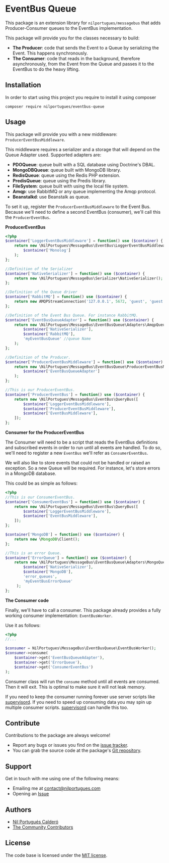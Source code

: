 # EventBus Queue

This package is an extension library for `nilportugues/messagebus` that adds Producer-Consumer queues to the EventBus implementation. 

This package will provide you for the classes necessary to build:
 
- **The Producer**: code that sends the Event to a Queue by serializing the Event. This happens synchronously.
- **The Consumer**: code that reads in the background, therefore asynchronously, from the Event from the Queue and passes it to the EventBus to do the heavy lifting.

## Installation

In order to start using this project you require to install it using composer

```
composer require nilportugues/eventbus-queue
```

## Usage

This package will provide you with a new middleware: `ProducerEventBusMiddleware`.   

This middleware requires a serializer and a storage that will depend on the Queue Adapter used. Supported adapters are: 

- **PDOQueue**: queue built with a SQL database using Doctrine's DBAL.
- **MongoDBQueue**: queue built with MongoDB library.
- **RedisQueue**: queue using the Redis PHP extension.
- **PredisQueue**: queue using the Predis library.
- **FileSystem**: queue built with using the local file system.
- **Amqp**: use RabbitMQ or any queue implementing the Amqp protocol.
- **Beanstalkd**: use Beanstalk as queue.

To set it up, register the `ProducerEventBusMiddleware` to the Event Bus. Because we'll need to define a second EventBus (consumer), we'll call this the `ProducerEventBus`.

**ProducerEventBus**

```php
<?php
$container['LoggerEventBusMiddleware'] = function() use ($container) {
    return new \NilPortugues\MessageBus\EventBus\LoggerEventBusMiddleware(
        $container['Monolog']
    );
};

//Definition of the Serializer
$container['NativeSerializer'] = function() use ($container) {
    return new \NilPortugues\MessageBus\Serializer\NativeSerializer();
};

//Definition of the Queue driver
$container['RabbitMQ'] = function() use ($container) {
    return new AMQPStreamConnection('127.0.0.1', 5672, 'guest', 'guest');
};

//Definition of the Event Bus Queue. For instance RabbitMQ.
$container['EventBusQueueAdapter'] = function() use ($container) {
    return new \NilPortugues\MessageBus\EventBusQueue\Adapters\AmqpQueue(
        $container['NativeSerializer'],
        $container['RabbitMQ'],
        'myEventBusQueue' //queue Name
    );
};

//Definition of the Producer.
$container['ProducerEventBusMiddleware'] = function() use ($container) {
    return new \NilPortugues\MessageBus\EventBusQueue\ProducerEventBusMiddleware(
        $container['EventBusQueueAdapter']
    );
};

//This is our ProducerEventBus. 
$container['ProducerEventBus'] = function() use ($container) {
    return new \NilPortugues\MessageBus\EventBus\QueryBus([
        $container['LoggerEventBusMiddleware'],
        $container['ProducerEventBusMiddleware'],
        $container['EventBusMiddleware'],
    ]);
};
```

**Consumer for the ProducerEventBus**

The Consumer will need to be a script that reads the EventBus definitions and subscribed events in order to run until all events are handled. To do so, we'll need to register a new `EventBus` we'll refer as `ConsumerEventBus`. 

We will also like to store events that could not be handled or raised an exception. So a new Queue will be required. For instance, let's store errors in a MongoDB database.

This could be as simple as follows:

```php
<?php
//This is our ConsumerEventBus. 
$container['ConsumerEventBus'] = function() use ($container) {
    return new \NilPortugues\MessageBus\EventBus\QueryBus([
        $container['LoggerEventBusMiddleware'],
        $container['EventBusMiddleware'],
    ]);
};

$container['MongoDB'] = function() use ($container) {
    return new \MongoDB\Client();
};

//This is an error Queue.
$container['ErrorQueue'] = function() use ($container) {
    return new \NilPortugues\MessageBus\EventBusQueue\Adapters\MongoQueue(
        $container['NativeSerializer'],
        $container['MongoDB'], 
        'error_queues', 
        'myEventBusErrorQueue'
     );
};

```

**The Consumer code**

Finally, we'll have to call a consumer. This package already provides a fully working consumer implementation: `EventBusWorker`.

Use it as follows:

```php
<?php
//...

$consumer = NilPortugues\MessageBus\EventBusQueue\EventBusWorker();
$consumer->consume(
    $container->get('EventBusQueueAdapter'), 
    $container->get('ErrorQueue'), 
    $container->get('ConsumerEventBus')
);
```

Consumer class will run the `consume` method until all events are consumed. Then it will exit. This is optimal to make sure it will not leak memory.

If you need to keep the consumer running forever use server scripts like [supervisord](http://supervisord.org/). If you need to speed up consuming data you may spin up multiple consumer scripts. [supervisord](http://supervisord.org/) can handle this too.



## Contribute

Contributions to the package are always welcome!

* Report any bugs or issues you find on the [issue tracker](https://github.com/nilportugues/event-bus-queue/issues/new).
* You can grab the source code at the package's [Git repository](https://github.com/nilportugues/event-bus-queue).


## Support

Get in touch with me using one of the following means:

 - Emailing me at <contact@nilportugues.com>
 - Opening an [Issue](https://github.com/nilportugues/event-bus-queue/issues/new)


## Authors

* [Nil Portugués Calderó](http://nilportugues.com)
* [The Community Contributors](https://github.com/nilportugues/event-bus-queue/graphs/contributors)


## License
The code base is licensed under the [MIT license](LICENSE).
